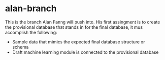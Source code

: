 # alan-branch


This is the branch Alan Fanng will push into. His first assingment is to create the provisional database that stands in for the final database, it mus accomplish the following: 
- Sample data that mimics the expected final database structure or schema
- Draft machine learning module is connected to the provisional database
